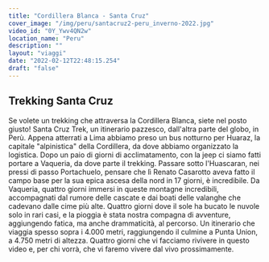 ```yaml
---
title: "Cordillera Blanca - Santa Cruz"
cover_image: "/img/peru/santacruz2-peru_inverno-2022.jpg"
video_id: "0Y_Ywv4QN2w"
location_name: "Peru"
description: ""
layout: "viaggi"
date: "2022-02-12T22:48:15.254"
draft: "false"
---
```


## Trekking Santa Cruz 

Se volete un trekking che attraversa la Cordillera Blanca, siete nel posto giusto!
Santa Cruz Trek, un itinerario pazzesco, dall'altra parte del globo, in Perù.
Appena atterrati a Lima abbiamo preso un bus notturno per Huaraz, la capitale "alpinistica" della Cordillera, da dove abbiamo organizzato la logistica. Dopo un paio di giorni di acclimatamento, con la jeep ci siamo fatti portare a Vaqueria, da dove parte il trekking. Passare sotto l'Huascaran, nei pressi di passo Portachuelo, pensare che lì Renato Casarotto aveva fatto il campo base per la sua epica ascesa della nord in 17 giorni, è incredibile.
Da Vaqueria, quattro giorni immersi in queste montagne incredibili, accompagnati dal rumore delle cascate e dai boati delle valanghe che cadevano dalle cime più alte.
Quattro giorni dove il sole ha bucato le nuvole solo in rari casi, e la pioggia è stata nostra compagna di avventure, aggiungendo fatica, ma anche drammaticità, al percorso. Un itinerario che viaggia spesso sopra i 4.000 metri, raggiungendo il culmine a Punta Union, a 4.750 metri di altezza.
Quattro giorni che vi facciamo rivivere in questo video e, per chi vorrà, che vi faremo vivere dal vivo prossimamente.